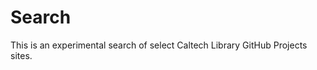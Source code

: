 
# Search


<link href="/pagefind/pagefind-ui.css" rel="stylesheet">

<script src="/pagefind/pagefind-ui.js"></script>

<p>

<div id="search"></div>

<p>

<script>
new PagefindUI({
    element: "#search",
    mergeIndex: [{
        bundlePath: "https://caltechlibrary.github.io/pagefind",
        bundlePath: "https://caltechlibrary.github.io/datatools/pagefind",
        bundlePath: "https://caltechlibrary.github.io/ts_dataset/pagefind",
        bundlePath: "https://caltechlibrary.github.io/dataset/pagefind",
        bundlePath: "https://caltechlibrary.github.io/newt/pagefind",
        bundlePath: "https://caltechlibrary.github.io/irdmtools/pagefind",
        bundlePath: "https://caltechlibrary.github.io/cold/pagefind",
        bundlePath: "https://caltechlibrary.github.io/metadatatools/pagefind"
    }]
})
</script>

This is an experimental search of select Caltech Library GitHub Projects sites.
